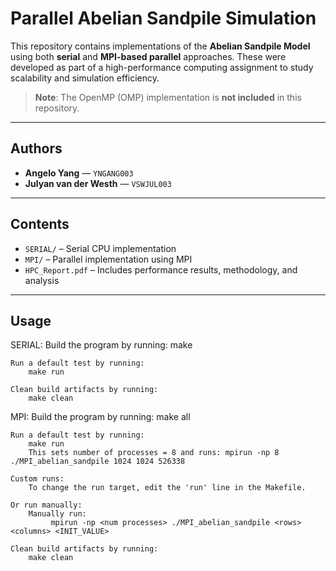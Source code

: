 # Parallel Abelian Sandpile Simulation

This repository contains implementations of the **Abelian Sandpile Model** using both **serial** and **MPI-based parallel** approaches. These were developed as part of a high-performance computing assignment to study scalability and simulation efficiency.

>  **Note**: The OpenMP (OMP) implementation is **not included** in this repository.

---

##  Authors

- **Angelo Yang** — `YNGANG003`  
- **Julyan van der Westh** — `VSWJUL003`

---

##  Contents

- `SERIAL/` – Serial CPU implementation  
- `MPI/` – Parallel implementation using MPI  
- `HPC_Report.pdf` – Includes performance results, methodology, and analysis

---

##  Usage
SERIAL:
    Build the program by running:
        make

    Run a default test by running:
        make run

    Clean build artifacts by running:
        make clean

MPI:
    Build the program by running:
        make all

    Run a default test by running:
        make run
        This sets number of processes = 8 and runs: mpirun -np 8 ./MPI_abelian_sandpile 1024 1024 526338

    Custom runs:
        To change the run target, edit the 'run' line in the Makefile.
    
    Or run manually:
        Manually run:
             mpirun -np <num processes> ./MPI_abelian_sandpile <rows> <columns> <INIT_VALUE>

    Clean build artifacts by running:
        make clean

